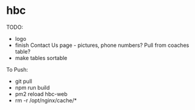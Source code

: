 # hbc

TODO:
 - logo
 - finish Contact Us page - pictures, phone numbers?  Pull from coaches table?
 - make tables sortable


To Push:
 - git pull
 - npm run build
 - pm2 reload hbc-web
 - rm -r /opt/nginx/cache/*
